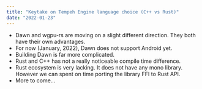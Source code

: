 ```yaml
---
title: "Keytake on Tempeh Engine language choice (C++ vs Rust)"
date: "2022-01-23"
---
```


- Dawn and wgpu-rs are moving on a slight different direction. They both have their own advantages.
- For now (January, 2022), Dawn does not support Android yet.
- Building Dawn is far more complicated.
- Rust and C++ has not a really noticeable compile time difference.
- Rust ecosystem is very lacking. It does not have any mono library. However we can spent on time porting the library FFI to Rust API.
- More to come...
